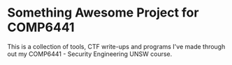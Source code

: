 # Something Awesome Project for COMP6441

This is a collection of tools, CTF write-ups and programs I've made through out my COMP6441 - Security Engineering UNSW course.
